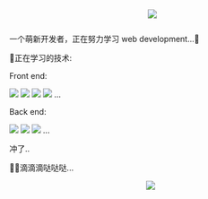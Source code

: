 <h1 align="center">
​    <img src="https://readme-typing-svg.herokuapp.com?size=24&color=0EA5E9&center=true&lines=%E5%96%9C%E4%B8%9C%E4%B8%9C%E8%A6%81%E5%8A%AA%E5%8A%9B%E5%AD%A6%E4%B9%A0~%F0%9F%92%A6">
</h1>                                 



<p>一个萌新开发者，正在努力学习 web development...🖖</p>



<P>🚮正在学习的技术:</P>
<div align="left">
  <p>Front end:</p>
  <img src="https://img.shields.io/badge/-Vue-42b883?style=flat-square&logo=Vue.js&logoColor=white"></img>
  <img src="https://img.shields.io/badge/-Vite-5468ff?style=flat-square&logo=Vite&logoColor=white"></img>
  <img src="https://img.shields.io/badge/-TypeScript-235a97?style=flat-square&logo=TypeScript&logoColor=white"></img>
  <img src="https://img.shields.io/badge/-TailwindCSS-0EA5E9?style=flat-square&logo=Tailwind%20CSS&logoColor=white"></img>
  ...
</div>

<div align="left">
  <p>Back end:</p>
  <img src="https://img.shields.io/badge/-NestJS-ea2845?style=flat-square&logo=nestjs&logoColor=white"></img>
  <img src="https://img.shields.io/badge/-MongoDB-00ED64?style=flat-square&logo=MongoDB&logoColor=white"></img>
  <img src="https://img.shields.io/badge/-Node.js-026e00?style=flat-square&logo=Node.js&logoColor=white"></img>
  ...
</div>

<p>冲了..</p>
<p>🙇‍♀️滴滴滴哒哒哒...</p>



<div align="center">
  <img src="https://activity-graph.herokuapp.com/graph?username=youzege&theme=dracula"></img>
</div>



